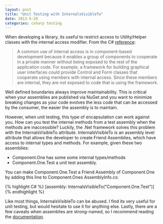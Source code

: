 ```yaml
---
layout: post
title: "Unit Testing with InternalsVisibleTo"
date: 2013-5-29
categories: csharp testing
---
```


When developing a library, its useful to restrict access to Utility/Helper classes with the internal access modifier. From the C# [reference][csharp-ref]:

> A common use of internal access is in component-based development because it enables a group of components to cooperate in a private manner without being exposed to the rest of the application code. For example, a framework for building graphical user interfaces could provide Control and Form classes that cooperate using members with internal access. Since these members are internal, they are not exposed to code that is using the framework.

Well defined boundaries always improve maintainability. This is critical when your assemblies are published via NuGet and you want to minimize breaking changes as your code evolves  the less code that can be accessed by the consumer, the easier the assembly is to maintain.

However, when unit testing, this type of encapsulation can work against you. How can you test the internal methods from a test assembly when the methods are inaccessible? Luckily, the .Net framework solves this problem with the InternalsVisibleTo attribute. InternalsVisibleTo is an assembly level attribute that allows the developer to create Friend Assemblies, which have access to internal types and methods.  For example, given these two assemblies:

* Component.One  has some some internal types/methods
* Component.One.Test  a unit test assembly.

You can make Component.One.Test a Friend Assembly of Component.One by adding this line to Component.Ones AssemblyInfo.cs:

{% highlight C# %}
  [assembly: InternalsVisibleTo("Component.One.Test")]
{% endhighlight %}

Like most things, InternalsVisibleTo can be abused. I find its very useful for unit testing, but would hesitate to use it for anything else. Lastly, there are a few caveats when assemblies are strong-named, so I recommend reading the [documentation][doc].

[csharp-ref]: http://msdn.microsoft.com/en-us/library/7c5ka91b(v=vs.80).aspx
[doc]: http://msdn.microsoft.com/en-us/library/system.runtime.compilerservices.internalsvisibletoattribute.aspx
